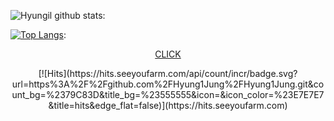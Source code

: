 ![Hyungil github stats](https://github-readme-stats.vercel.app/api?username=Hyung1Jung&show_icons=true&hide_border=true):


[![Top Langs](https://github-readme-stats.vercel.app/api/top-langs/?username=Hyung1Jung&layout=compact&hide_border=true&langs_count=8)](https://github.com/anuraghazra/github-readme-stats):

<p align="center"> 
<a href="https://together.kakao.com/">CLICK</a>
</p>

<div align=center>
[![Hits](https://hits.seeyoufarm.com/api/count/incr/badge.svg?url=https%3A%2F%2Fgithub.com%2FHyung1Jung%2FHyung1Jung.git&count_bg=%2379C83D&title_bg=%23555555&icon=&icon_color=%23E7E7E7&title=hits&edge_flat=false)](https://hits.seeyoufarm.com)
</div>
<!--
**Hyung1Jung/Hyung1Jung** is a ✨ _special_ ✨ repository because its `README.md` (this file) appears on your GitHub profile.

Here are some ideas to get you started:

- 🔭 I’m currently working on ...
- 🌱 I’m currently learning ...
- 👯 I’m looking to collaborate on ...
- 🤔 I’m looking for help with ...
- 💬 Ask me about ...
- 📫 How to reach me: ...
- 😄 Pronouns: ...
- ⚡ Fun fact: ...
-->
